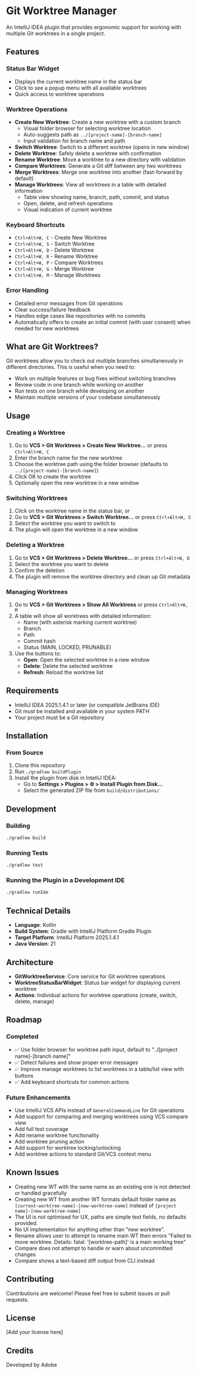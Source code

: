 # Git Worktree Manager

An IntelliJ IDEA plugin that provides ergonomic support for working with multiple Git worktrees in a single project.

## Features

### Status Bar Widget
- Displays the current worktree name in the status bar
- Click to see a popup menu with all available worktrees
- Quick access to worktree operations

### Worktree Operations
- **Create New Worktree**: Create a new worktree with a custom branch
  - Visual folder browser for selecting worktree location
  - Auto-suggests path as `../[project-name]-[branch-name]`
  - Input validation for branch name and path
- **Switch Worktree**: Switch to a different worktree (opens in new window)
- **Delete Worktree**: Safely delete a worktree with confirmation
- **Rename Worktree**: Move a worktree to a new directory with validation
- **Compare Worktrees**: Generate a Git diff between any two worktrees
- **Merge Worktrees**: Merge one worktree into another (fast-forward by default)
- **Manage Worktrees**: View all worktrees in a table with detailed information
  - Table view showing name, branch, path, commit, and status
  - Open, delete, and refresh operations
  - Visual indication of current worktree

### Keyboard Shortcuts
- `Ctrl+Alt+W, C` - Create New Worktree
- `Ctrl+Alt+W, S` - Switch Worktree
- `Ctrl+Alt+W, D` - Delete Worktree
- `Ctrl+Alt+W, R` - Rename Worktree
- `Ctrl+Alt+W, P` - Compare Worktrees
- `Ctrl+Alt+W, G` - Merge Worktree
- `Ctrl+Alt+W, M` - Manage Worktrees

### Error Handling
- Detailed error messages from Git operations
- Clear success/failure feedback
- Handles edge cases like repositories with no commits
- Automatically offers to create an initial commit (with user consent) when needed for new worktrees

## What are Git Worktrees?

Git worktrees allow you to check out multiple branches simultaneously in different directories. This is useful when you need to:
- Work on multiple features or bug fixes without switching branches
- Review code in one branch while working on another
- Run tests on one branch while developing on another
- Maintain multiple versions of your codebase simultaneously

## Usage

### Creating a Worktree
1. Go to **VCS > Git Worktrees > Create New Worktree...** or press `Ctrl+Alt+W, C`
2. Enter the branch name for the new worktree
3. Choose the worktree path using the folder browser (defaults to `../[project-name]-[branch-name]`)
4. Click OK to create the worktree
5. Optionally open the new worktree in a new window

### Switching Worktrees
1. Click on the worktree name in the status bar, or
2. Go to **VCS > Git Worktrees > Switch Worktree...** or press `Ctrl+Alt+W, S`
3. Select the worktree you want to switch to
4. The plugin will open the worktree in a new window

### Deleting a Worktree
1. Go to **VCS > Git Worktrees > Delete Worktree...** or press `Ctrl+Alt+W, D`
2. Select the worktree you want to delete
3. Confirm the deletion
4. The plugin will remove the worktree directory and clean up Git metadata

### Managing Worktrees
1. Go to **VCS > Git Worktrees > Show All Worktrees** or press `Ctrl+Alt+W, M`
2. A table will show all worktrees with detailed information:
   - Name (with asterisk marking current worktree)
   - Branch
   - Path
   - Commit hash
   - Status (MAIN, LOCKED, PRUNABLE)
3. Use the buttons to:
   - **Open**: Open the selected worktree in a new window
   - **Delete**: Delete the selected worktree
   - **Refresh**: Reload the worktree list

## Requirements

- IntelliJ IDEA 2025.1.4.1 or later (or compatible JetBrains IDE)
- Git must be installed and available in your system PATH
- Your project must be a Git repository

## Installation

### From Source
1. Clone this repository
2. Run `./gradlew buildPlugin`
3. Install the plugin from disk in IntelliJ IDEA:
   - Go to **Settings > Plugins > ⚙️ > Install Plugin from Disk...**
   - Select the generated ZIP file from `build/distributions/`

## Development

### Building
```bash
./gradlew build
```

### Running Tests
```bash
./gradlew test
```

### Running the Plugin in a Development IDE
```bash
./gradlew runIde
```

## Technical Details

- **Language**: Kotlin
- **Build System**: Gradle with IntelliJ Platform Gradle Plugin
- **Target Platform**: IntelliJ Platform 2025.1.4.1
- **Java Version**: 21

## Architecture

- **GitWorktreeService**: Core service for Git worktree operations
- **WorktreeStatusBarWidget**: Status bar widget for displaying current worktree
- **Actions**: Individual actions for worktree operations (create, switch, delete, manage)

## Roadmap

### Completed
- ✅ Use folder browser for worktree path input, default to "../[project name]-[branch name]"
- ✅ Detect failures and show proper error messages
- ✅ Improve manage worktrees to list worktrees in a table/list view with buttons
- ✅ Add keyboard shortcuts for common actions

### Future Enhancements
- Use IntelliJ VCS APIs instead of `GeneralCommandLine` for Git operations
- Add support for comparing and merging worktrees using VCS compare view
- Add full test coverage
- Add rename worktree functionality
- Add worktree pruning action
- Add support for worktree locking/unlocking
- Add worktree actions to standard Git/VCS context menu

## Known Issues
- Creating new WT with the same name as an existing one is not detected or handled gracefully
- Creating new WT from another WT formats default folder name as `[current-worktree-name]-[new-worktree-name]` instead of `[project name]-[new-worktree-name]`
- The UI is not optimised for UX, paths are simple text fields, no defaults provided. 
- No UI implementation for anything other than "new worktree".
- Rename allows user to attempt to rename main WT then errors "Failed to move worktree. Details: fatal: '[worktree-path]' is a main working tree"
- Compare does not attempt to handle or warn about uncommitted changes
- Compare shows a text-based diff output from CLI instead

## Contributing

Contributions are welcome! Please feel free to submit issues or pull requests.

## License

[Add your license here]

## Credits

Developed by Adobe
